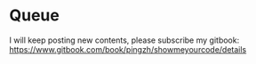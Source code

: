 #  Queue

I will keep posting new contents, please subscribe my gitbook: https://www.gitbook.com/book/pingzh/showmeyourcode/details




